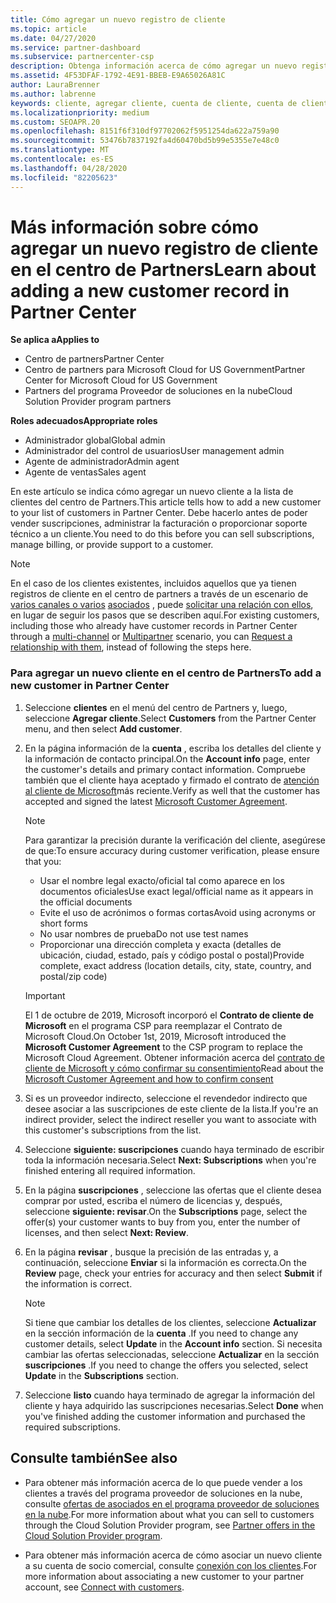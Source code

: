 ```yaml
---
title: Cómo agregar un nuevo registro de cliente
ms.topic: article
ms.date: 04/27/2020
ms.service: partner-dashboard
ms.subservice: partnercenter-csp
description: Obtenga información acerca de cómo agregar un nuevo registro de cliente en el centro de Partners. A continuación, puede vender las suscripciones del cliente, administrar la facturación o proporcionar soporte al cliente.
ms.assetid: 4F53DFAF-1792-4E91-BBEB-E9A65026A81C
author: LauraBrenner
ms.author: labrenne
keywords: cliente, agregar cliente, cuenta de cliente, cuenta de cliente en el centro de Partners, clientes, agregar clientes, crear cuenta de cliente
ms.localizationpriority: medium
ms.custom: SEOAPR.20
ms.openlocfilehash: 8151f6f310df97702062f5951254da622a759a90
ms.sourcegitcommit: 53476b7837192fa4d60470bd5b99e5355e7e48c0
ms.translationtype: MT
ms.contentlocale: es-ES
ms.lasthandoff: 04/28/2020
ms.locfileid: "82205623"
---
```

# <a name="learn-about-adding-a-new-customer-record-in-partner-center"></a><span data-ttu-id="d0d06-105">Más información sobre cómo agregar un nuevo registro de cliente en el centro de Partners</span><span class="sxs-lookup"><span data-stu-id="d0d06-105">Learn about adding a new customer record in Partner Center</span></span>

<span data-ttu-id="d0d06-106">**Se aplica a**</span><span class="sxs-lookup"><span data-stu-id="d0d06-106">**Applies to**</span></span>

- <span data-ttu-id="d0d06-107">Centro de partners</span><span class="sxs-lookup"><span data-stu-id="d0d06-107">Partner Center</span></span>
- <span data-ttu-id="d0d06-108">Centro de partners para Microsoft Cloud for US Government</span><span class="sxs-lookup"><span data-stu-id="d0d06-108">Partner Center for Microsoft Cloud for US Government</span></span>
- <span data-ttu-id="d0d06-109">Partners del programa Proveedor de soluciones en la nube</span><span class="sxs-lookup"><span data-stu-id="d0d06-109">Cloud Solution Provider program partners</span></span>

<span data-ttu-id="d0d06-110">**Roles adecuados**</span><span class="sxs-lookup"><span data-stu-id="d0d06-110">**Appropriate roles**</span></span>

- <span data-ttu-id="d0d06-111">Administrador global</span><span class="sxs-lookup"><span data-stu-id="d0d06-111">Global admin</span></span>
- <span data-ttu-id="d0d06-112">Administrador del control de usuarios</span><span class="sxs-lookup"><span data-stu-id="d0d06-112">User management admin</span></span>
- <span data-ttu-id="d0d06-113">Agente de administrador</span><span class="sxs-lookup"><span data-stu-id="d0d06-113">Admin agent</span></span>
- <span data-ttu-id="d0d06-114">Agente de ventas</span><span class="sxs-lookup"><span data-stu-id="d0d06-114">Sales agent</span></span>

<span data-ttu-id="d0d06-115">En este artículo se indica cómo agregar un nuevo cliente a la lista de clientes del centro de Partners.</span><span class="sxs-lookup"><span data-stu-id="d0d06-115">This article tells how to add a new customer to your list of customers in Partner Center.</span></span> <span data-ttu-id="d0d06-116">Debe hacerlo antes de poder vender suscripciones, administrar la facturación o proporcionar soporte técnico a un cliente.</span><span class="sxs-lookup"><span data-stu-id="d0d06-116">You need to do this before you can sell subscriptions, manage billing, or provide support to a customer.</span></span>

>[!NOTE]
><span data-ttu-id="d0d06-117">En el caso de los clientes existentes, incluidos aquellos que ya tienen registros de cliente en el centro de partners a través de un escenario de [varios canales o varios](multichannel.md) [asociados](multipartner.md) , puede [solicitar una relación con ellos](request-a-relationship-with-a-customer.md), en lugar de seguir los pasos que se describen aquí.</span><span class="sxs-lookup"><span data-stu-id="d0d06-117">For existing customers, including those who already have customer records in Partner Center through a [multi-channel](multichannel.md) or [Multipartner](multipartner.md) scenario, you can [Request a relationship with them](request-a-relationship-with-a-customer.md), instead of following the steps here.</span></span>

### <a name="to-add-a-new-customer-in-partner-center"></a><span data-ttu-id="d0d06-118">Para agregar un nuevo cliente en el centro de Partners</span><span class="sxs-lookup"><span data-stu-id="d0d06-118">To add a new customer in Partner Center</span></span>

1. <span data-ttu-id="d0d06-119">Seleccione **clientes** en el menú del centro de Partners y, luego, seleccione **Agregar cliente**.</span><span class="sxs-lookup"><span data-stu-id="d0d06-119">Select **Customers** from the Partner Center menu, and then select **Add customer**.</span></span>

2. <span data-ttu-id="d0d06-120">En la página información de la **cuenta** , escriba los detalles del cliente y la información de contacto principal.</span><span class="sxs-lookup"><span data-stu-id="d0d06-120">On the **Account info** page, enter the customer's details and primary contact information.</span></span> <span data-ttu-id="d0d06-121">Compruebe también que el cliente haya aceptado y firmado el contrato de [atención al cliente de Microsoft](agreements.md)más reciente.</span><span class="sxs-lookup"><span data-stu-id="d0d06-121">Verify as well that the customer has accepted and signed the latest [Microsoft Customer Agreement](agreements.md).</span></span>

   >[!NOTE]
   >
   ><span data-ttu-id="d0d06-122">Para garantizar la precisión durante la verificación del cliente, asegúrese de que:</span><span class="sxs-lookup"><span data-stu-id="d0d06-122">To ensure accuracy during customer verification, please ensure that you:</span></span>
   >- <span data-ttu-id="d0d06-123">Usar el nombre legal exacto/oficial tal como aparece en los documentos oficiales</span><span class="sxs-lookup"><span data-stu-id="d0d06-123">Use exact legal/official name as it appears in the official documents</span></span>
   >- <span data-ttu-id="d0d06-124">Evite el uso de acrónimos o formas cortas</span><span class="sxs-lookup"><span data-stu-id="d0d06-124">Avoid using acronyms or short forms</span></span>
   >- <span data-ttu-id="d0d06-125">No usar nombres de prueba</span><span class="sxs-lookup"><span data-stu-id="d0d06-125">Do not use test names</span></span>
   >- <span data-ttu-id="d0d06-126">Proporcionar una dirección completa y exacta (detalles de ubicación, ciudad, estado, país y código postal o postal)</span><span class="sxs-lookup"><span data-stu-id="d0d06-126">Provide complete, exact address (location details, city, state, country, and postal/zip code)</span></span>

   >[!IMPORTANT] 
   > <span data-ttu-id="d0d06-127">El 1 de octubre de 2019, Microsoft incorporó el **Contrato de cliente de Microsoft** en el programa CSP para reemplazar el Contrato de Microsoft Cloud.</span><span class="sxs-lookup"><span data-stu-id="d0d06-127">On October 1st, 2019, Microsoft introduced the **Microsoft Customer Agreement** to the CSP program to replace the Microsoft Cloud Agreement.</span></span> <span data-ttu-id="d0d06-128">Obtener información acerca del [contrato de cliente de Microsoft y cómo confirmar su consentimiento](confirm-customer-agreement.md)</span><span class="sxs-lookup"><span data-stu-id="d0d06-128">Read about the [Microsoft Customer Agreement and how to confirm consent](confirm-customer-agreement.md)</span></span>
  
3. <span data-ttu-id="d0d06-129">Si es un proveedor indirecto, seleccione el revendedor indirecto que desee asociar a las suscripciones de este cliente de la lista.</span><span class="sxs-lookup"><span data-stu-id="d0d06-129">If you're an indirect provider, select the indirect reseller you want to associate with this customer's subscriptions from the list.</span></span>

4. <span data-ttu-id="d0d06-130">Seleccione **siguiente: suscripciones** cuando haya terminado de escribir toda la información necesaria.</span><span class="sxs-lookup"><span data-stu-id="d0d06-130">Select **Next: Subscriptions** when you're finished entering all required information.</span></span>

5. <span data-ttu-id="d0d06-131">En la página **suscripciones** , seleccione las ofertas que el cliente desea comprar por usted, escriba el número de licencias y, después, seleccione **siguiente: revisar**.</span><span class="sxs-lookup"><span data-stu-id="d0d06-131">On the **Subscriptions** page, select the offer(s) your customer wants to buy from you, enter the number of licenses, and then select **Next: Review**.</span></span>

6. <span data-ttu-id="d0d06-132">En la página **revisar** , busque la precisión de las entradas y, a continuación, seleccione **Enviar** si la información es correcta.</span><span class="sxs-lookup"><span data-stu-id="d0d06-132">On the **Review** page, check your entries for accuracy and then select **Submit** if the information is correct.</span></span>

   >[!NOTE]
   ><span data-ttu-id="d0d06-133">Si tiene que cambiar los detalles de los clientes, seleccione **Actualizar** en la sección información de la **cuenta** .</span><span class="sxs-lookup"><span data-stu-id="d0d06-133">If you need to change any customer details, select **Update** in the **Account info** section.</span></span> <span data-ttu-id="d0d06-134">Si necesita cambiar las ofertas seleccionadas, seleccione **Actualizar** en la sección **suscripciones** .</span><span class="sxs-lookup"><span data-stu-id="d0d06-134">If you need to change the offers you selected, select **Update** in the **Subscriptions** section.</span></span>

7. <span data-ttu-id="d0d06-135">Seleccione **listo** cuando haya terminado de agregar la información del cliente y haya adquirido las suscripciones necesarias.</span><span class="sxs-lookup"><span data-stu-id="d0d06-135">Select **Done** when you've finished adding the customer information and purchased the required subscriptions.</span></span>

## <a name="see-also"></a><span data-ttu-id="d0d06-136">Consulte también</span><span class="sxs-lookup"><span data-stu-id="d0d06-136">See also</span></span>

- <span data-ttu-id="d0d06-137">Para obtener más información acerca de lo que puede vender a los clientes a través del programa proveedor de soluciones en la nube, consulte [ofertas de asociados en el programa proveedor de soluciones en la nube](csp-offers.md).</span><span class="sxs-lookup"><span data-stu-id="d0d06-137">For more information about what you can sell to customers through the Cloud Solution Provider program, see [Partner offers in the Cloud Solution Provider program](csp-offers.md).</span></span>

- <span data-ttu-id="d0d06-138">Para obtener más información acerca de cómo asociar un nuevo cliente a su cuenta de socio comercial, consulte [conexión con los clientes](customer-accounts.md).</span><span class="sxs-lookup"><span data-stu-id="d0d06-138">For more information about associating a new customer to your partner account, see [Connect with customers](customer-accounts.md).</span></span>
